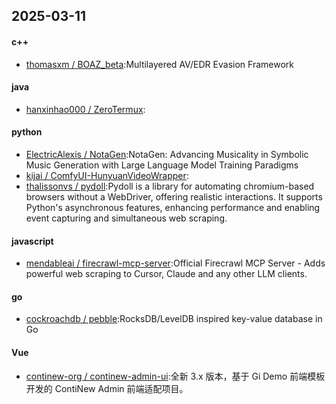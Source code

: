 ## 2025-03-11
#### c++
* [thomasxm / BOAZ_beta](https://github.com/thomasxm/BOAZ_beta):Multilayered AV/EDR Evasion Framework
#### java
* [hanxinhao000 / ZeroTermux](https://github.com/hanxinhao000/ZeroTermux):
#### python
* [ElectricAlexis / NotaGen](https://github.com/ElectricAlexis/NotaGen):NotaGen: Advancing Musicality in Symbolic Music Generation with Large Language Model Training Paradigms
* [kijai / ComfyUI-HunyuanVideoWrapper](https://github.com/kijai/ComfyUI-HunyuanVideoWrapper):
* [thalissonvs / pydoll](https://github.com/thalissonvs/pydoll):Pydoll is a library for automating chromium-based browsers without a WebDriver, offering realistic interactions. It supports Python's asynchronous features, enhancing performance and enabling event capturing and simultaneous web scraping.
#### javascript
* [mendableai / firecrawl-mcp-server](https://github.com/mendableai/firecrawl-mcp-server):Official Firecrawl MCP Server - Adds powerful web scraping to Cursor, Claude and any other LLM clients.
#### go
* [cockroachdb / pebble](https://github.com/cockroachdb/pebble):RocksDB/LevelDB inspired key-value database in Go
#### Vue
* [continew-org / continew-admin-ui](https://github.com/continew-org/continew-admin-ui):全新 3.x 版本，基于 Gi Demo 前端模板开发的 ContiNew Admin 前端适配项目。
